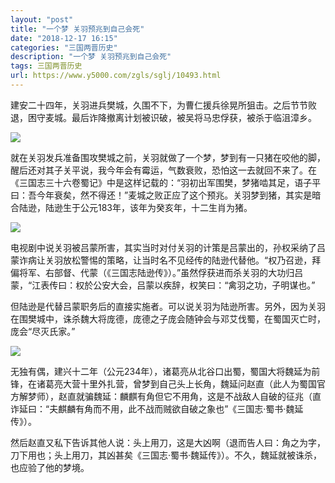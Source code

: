 ```yaml
---
layout: "post"
title: "一个梦 关羽预兆到自己会死"
date: "2018-12-17 16:15"
categories: "三国两晋历史"
description: "一个梦 关羽预兆到自己会死"
tags: 三国两晋历史
url: https://www.y5000.com/zgls/sglj/10493.html
---
```






建安二十四年，关羽进兵樊城，久围不下，为曹仁援兵徐晃所狙击。之后节节败退，困守麦城。最后诈降撤离计划被识破，被吴将马忠俘获，被杀于临沮漳乡。

![](https://img.y5000.com/uploads/allimg/170113/8-1F113113945S9.jpg)

就在关羽发兵准备围攻樊城之前，关羽就做了一个梦，梦到有一只猪在咬他的脚，醒后还对其子关平说，我今年会有霉运，气数衰败，恐怕这一去就回不来了。在《三国志三十六卷蜀记》中是这样记载的：“羽初出军围樊，梦猪啮其足，语子平曰：吾今年衰矣，然不得还！”麦城之败正应了这个预兆。关羽梦到猪，其实是暗合陆逊，陆逊生于公元183年，该年为癸亥年，十二生肖为猪。

![](https://img.y5000.com/uploads/allimg/170113/8-1F11311395RB.jpg)

电视剧中说关羽被吕蒙所害，其实当时对付关羽的计策是吕蒙出的，孙权采纳了吕蒙诈病让关羽放松警惕的策略，让当时名不见经传的陆逊代替他。“权乃召逊，拜偏将军、右部督、代蒙（《三国志陆逊传》）。”虽然俘获进而杀关羽的大功归吕蒙，“江表传曰：权於公安大会，吕蒙以疾辞，权笑曰：“禽羽之功，子明谋也。”

但陆逊是代替吕蒙职务后的直接实施者。可以说关羽为陆逊所害。另外，因为关羽在围樊城中，诛杀魏大将庞德，庞德之子庞会随钟会与邓艾伐蜀，在蜀国灭亡时，庞会“尽灭氏家。”

![](https://img.y5000.com/uploads/allimg/170113/8-1F11311400V64.jpg)

无独有偶，建兴十二年（公元234年），诸葛亮从北谷口出蜀，蜀国大将魏延为前锋，在诸葛亮大营十里外扎营，曾梦到自己头上长角，魏延问赵直（此人为蜀国官方解梦师），赵直就骗魏延：麟麒有角但它不用角，这是不战敌人自破的征兆（直诈延曰：“夫麒麟有角而不用，此不战而贼欲自破之象也”《三国志·蜀书·魏延传》）。

然后赵直又私下告诉其他人说：头上用刀，这是大凶啊（退而告人曰：角之为字，刀下用也；头上用刀，其凶甚矣《三国志·蜀书·魏延传》）。不久，魏延就被诛杀，也应验了他的梦境。
